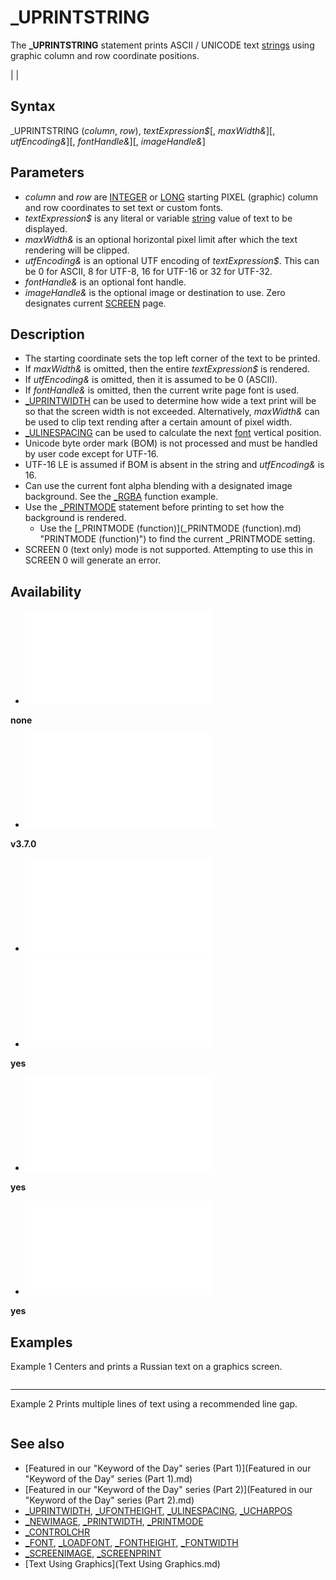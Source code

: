 # _UPRINTSTRING

The **_UPRINTSTRING** statement prints ASCII / UNICODE text [strings](strings.md) using graphic column and row coordinate positions.

  

|  |

## Syntax

_UPRINTSTRING (*column*, *row*), *textExpression$*[, *maxWidth&*][, *utfEncoding&*][, *fontHandle&*][, *imageHandle&*]
  

## Parameters

* *column* and *row* are [INTEGER](INTEGER.md) or [LONG](LONG.md) starting PIXEL (graphic) column and row coordinates to set text or custom fonts.
* *textExpression$* is any literal or variable [string](string.md) value of text to be displayed.
* *maxWidth&* is an optional horizontal pixel limit after which the text rendering will be clipped.
* *utfEncoding&* is an optional UTF encoding of *textExpression$*. This can be 0 for ASCII, 8 for UTF-8, 16 for UTF-16 or 32 for UTF-32.
* *fontHandle&* is an optional font handle.
* *imageHandle&* is the optional image or destination to use. Zero designates current [SCREEN](SCREEN.md) page.

  

## Description

* The starting coordinate sets the top left corner of the text to be printed.
* If *maxWidth&* is omitted, then the entire *textExpression$* is rendered.
* If *utfEncoding&* is omitted, then it is assumed to be 0 (ASCII).
* If *fontHandle&* is omitted, then the current write page font is used.
* [_UPRINTWIDTH](_UPRINTWIDTH.md) can be used to determine how wide a text print will be so that the screen width is not exceeded. Alternatively, *maxWidth&* can be used to clip text rending after a certain amount of pixel width.
* [_ULINESPACING](_ULINESPACING.md) can be used to calculate the next [font](font.md) vertical position.
* Unicode byte order mark (BOM) is not processed and must be handled by user code except for UTF-16.
* UTF-16 LE is assumed if BOM is absent in the string and *utfEncoding&* is 16.
* Can use the current font alpha blending with a designated image background. See the [_RGBA](_RGBA.md) function example.
* Use the [_PRINTMODE](_PRINTMODE.md) statement before printing to set how the background is rendered.
	+ Use the [_PRINTMODE (function)](_PRINTMODE (function).md) "PRINTMODE (function)") to find the current _PRINTMODE setting.
* SCREEN 0 (text only) mode is not supported. Attempting to use this in SCREEN 0 will generate an error.

  

## Availability

* [![none](![none.md)](File:Qb64.png "none")

**none**
* [![v3.7.0](![v3.7.0.md)](File:Qbpe.png "v3.7.0")

**v3.7.0**
* [![Apix.png](![Apix.png.md)](File:Apix.png)
* [![yes](![yes.md)](File:Win.png "yes")

**yes**
* [![yes](![yes.md)](File:Lnx.png "yes")

**yes**
* [![yes](![yes.md)](File:Osx.png "yes")

**yes**

  

## Examples

Example 1
Centers and prints a Russian text on a graphics screen.

``` [OPTION](OPTION.md) [_EXPLICIT](_EXPLICIT.md)  [SCREEN](SCREEN.md) [_NEWIMAGE](_NEWIMAGE.md)(800, 600, 32)  [DIM](DIM.md) fh [AS](AS.md) [LONG](LONG.md): fh = [_LOADFONT](_LOADFONT.md)("cyberbit.ttf", 21) [IF](IF.md) fh <= 0 [THEN](THEN.md)     [PRINT](PRINT.md) "Failed to load font file!"     [END](END.md) [END IF](END IF.md)  [_FONT](_FONT.md) fh  [RESTORE](RESTORE.md) text_data [DIM](DIM.md) myString [AS](AS.md) [STRING](STRING.md): myString = LoadUData$  _UPRINTSTRING ([_WIDTH](_WIDTH.md) "WIDTH (function)") \ 2 - [_UPRINTWIDTH](_UPRINTWIDTH.md)(myString, 8, fh) \ 2, [_HEIGHT](_HEIGHT.md) \ 2 - [_UFONTHEIGHT](_UFONTHEIGHT.md) \ 2), myString, [_WIDTH](_WIDTH.md) "WIDTH (function)"), 8  [END](END.md)  text_data: [DATA](DATA.md) 6F,D0,91,D1,8B,D1,81,D1,82,D1,80,D0,B0,D1,8F,20,D0,BA,D0,BE,D1,80,D0,B8,D1 [DATA](DATA.md) 87,D0,BD,D0,B5,D0,B2,D0,B0,D1,8F,20,D0,BB,D0,B8,D1,81,D0,B0,20,D0,BF,D0,B5 [DATA](DATA.md) D1,80,D0,B5,D0,BF,D1,80,D1,8B,D0,B3,D0,B8,D0,B2,D0,B0,D0,B5,D1,82,20,D1,87 [DATA](DATA.md) D0,B5,D1,80,D0,B5,D0,B7,20,D0,BB,D0,B5,D0,BD,D0,B8,D0,B2,D1,83,D1,8E,20,D1 [DATA](DATA.md) 81,D0,BE,D0,B1,D0,B0,D0,BA,D1,83,2E  [FUNCTION](FUNCTION.md) LoadUData$     [DIM](DIM.md) [AS](AS.md) [_UNSIGNED](_UNSIGNED.md) [LONG](LONG.md) i, s     [DIM](DIM.md) d [AS](AS.md) [STRING](STRING.md)     [DIM](DIM.md) buffer [AS](AS.md) [STRING](STRING.md)      [READ](READ.md) d     s = [VAL](VAL.md)("&h" + d)     buffer = [SPACE$](SPACE$.md)(s)      [FOR](FOR.md) i = 1 [TO](TO.md) s         [READ](READ.md) d         [ASC](ASC.md)(buffer, i) = [VAL](VAL.md)("&h" + d)     [NEXT](NEXT.md)      LoadUData = buffer [END FUNCTION](END FUNCTION.md)  
```

---

Example 2
Prints multiple lines of text using a recommended line gap.

``` [OPTION](OPTION.md) [_EXPLICIT](_EXPLICIT.md)  [SCREEN](SCREEN.md) [_NEWIMAGE](_NEWIMAGE.md)(800, 600, 32)  [DIM](DIM.md) fh [AS](AS.md) [LONG](LONG.md): fh = [_LOADFONT](_LOADFONT.md)("LHANDW.TTF", 23) [IF](IF.md) fh <= 0 [THEN](THEN.md)     [PRINT](PRINT.md) "Failed to load font file!"     [END](END.md) [END IF](END IF.md)  [_FONT](_FONT.md) fh  [CLS](CLS.md) , [_RGB32](_RGB32.md)(200, 200, 200) [COLOR](COLOR.md) [_RGB32](_RGB32.md)(0, 0, 0) [_PRINTMODE](_PRINTMODE.md) [_KEEPBACKGROUND](_KEEPBACKGROUND.md)  [DIM](DIM.md) l [AS](AS.md) [STRING](STRING.md), i [AS](AS.md) [LONG](LONG.md) [FOR](FOR.md) i = 0 [TO](TO.md) 4     [READ](READ.md) l     _UPRINTSTRING (0, [_ULINESPACING](_ULINESPACING.md) * i), l [NEXT](NEXT.md)  [END](END.md)  [DATA](DATA.md) "We are not now that strength which in old days" [DATA](DATA.md) "Moved earth and heaven; that which we are,we are;" [DATA](DATA.md) "One equal temper of heroic hearts," [DATA](DATA.md) "Made weak by time and fate,but strong in will" [DATA](DATA.md) "To strive,to seek,to find,and not to yield."  
```

  

## See also

* [Featured in our "Keyword of the Day" series (Part 1)](Featured in our "Keyword of the Day" series (Part 1).md)
* [Featured in our "Keyword of the Day" series (Part 2)](Featured in our "Keyword of the Day" series (Part 2).md)
* [_UPRINTWIDTH](_UPRINTWIDTH.md), [_UFONTHEIGHT](_UFONTHEIGHT.md), [_ULINESPACING](_ULINESPACING.md), [_UCHARPOS](_UCHARPOS.md)
* [_NEWIMAGE](_NEWIMAGE.md), [_PRINTWIDTH](_PRINTWIDTH.md), [_PRINTMODE](_PRINTMODE.md)
* [_CONTROLCHR](_CONTROLCHR.md)
* [_FONT](_FONT.md), [_LOADFONT](_LOADFONT.md), [_FONTHEIGHT](_FONTHEIGHT.md), [_FONTWIDTH](_FONTWIDTH.md)
* [_SCREENIMAGE](_SCREENIMAGE.md), [_SCREENPRINT](_SCREENPRINT.md)
* [Text Using Graphics](Text Using Graphics.md)

  
